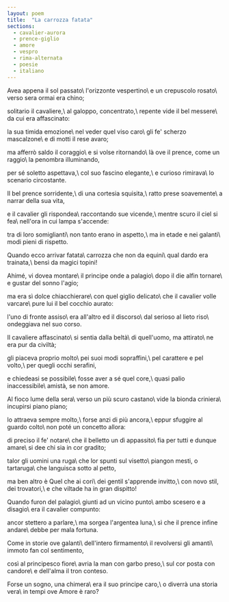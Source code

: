 ```yaml
---
layout: poem
title:  "La carrozza fatata"
sections:
  - cavalier-aurora
  - prence-giglio
  - amore
  - vespro
  - rima-alternata
  - poesie
  - italiano
---
```


Avea appena il sol passato\\
l'orizzonte vespertino\\
e un crepuscolo rosato\\
verso sera ormai era chino;

solitario il cavaliere,\\
al galoppo, concentrato,\\
repente vide il bel messere\\
da cui era affascinato:

la sua timida emozione\\
nel veder quel viso caro\\
gli fe' scherzo mascalzone\\
e di motti il rese avaro;

ma afferrò saldo il coraggio\\
e si volse ritornando\\
là ove il prence, come un raggio\\
la penombra illuminando,

per sé soletto aspettava,\\
col suo fascino elegante,\\
e curioso rimirava\\
lo scenario circostante.

Il bel prence sorridente,\\
di una cortesia squisita,\\
ratto prese soavemente\\
a narrar della sua vita,

e il cavalier gli rispondea\\
raccontando sue vicende,\\
mentre scuro il ciel si fea\\
nell'ora in cui lampa s'accende:

tra di loro somiglianti\\
non tanto erano in aspetto,\\
ma in etade e nei galanti\\
modi pieni di rispetto.

Quando ecco arrivar fatata\\
carrozza che non da equini\\
qual dardo era trainata,\\
bensì da magici topini!

Ahimé, vi dovea montare\\
il principe onde a palagio\\
dopo il die alfin tornare\\
e gustar del sonno l'agio;

ma era sì dolce chiacchierare\\
con quel giglio delicato\\
che il cavalier volle varcare\\
pure lui il bel cocchio aurato:

l'uno di fronte assiso\\
era all'altro ed il discorso\\
dal serioso al lieto riso\\
ondeggiava nel suo corso.

Il cavaliere affascinato\\
si sentia dalla beltà\\
di quell'uomo, ma attirato\\
ne era pur da civiltà;

gli piaceva proprio molto\\
pei suoi modi sopraffini,\\
pel carattere e pel volto,\\
per quegli occhi serafini,

e chiedeasi se possibile\\
fosse aver a sé quel core,\\
quasi palio inaccessibile\\
amistà, se non amore.

Al fioco lume della sera\\
verso un più scuro castano\\
vide la bionda criniera\\
incupirsi piano piano;

lo attraeva sempre molto,\\
forse anzi di più ancora,\\
eppur sfuggire al guardo colto\\
non poté un concetto allora:

di preciso il fe' notare\\
che il belletto un dì appassito\\
fia per tutti e dunque amare\\
si dee chi sia in cor gradito;

talor gli uomini una ruga\\
che lor spunti sul visetto\\
piangon mesti, o tartaruga\\
che languisca sotto al petto,

ma ben altro è Quel che ai cori\\
dei gentil s'apprende invitto,\\
con novo stil, dei trovatori,\\
e che viltade ha in gran dispitto!

Quando furon del palagio\\
giunti ad un vicino punto\\
ambo scesero e a disagio\\
era il cavalier compunto:

ancor stettero a parlare,\\
ma sorgea l'argentea luna,\\
sì che il prence infine andare\\
debbe per mala fortuna.

Come in storie ove galanti\\
dell'intero firmamento\\
il revolversi gli amanti\\
immoto fan col sentimento,

così al principesco fiore\\
avria la man con garbo preso,\\
sul cor posta con candore\\
e dell'alma il tron conteso.

Forse un sogno, una chimera\\
era il suo principe caro,\\
o diverrà una storia vera\\
in tempi ove Amore è raro?